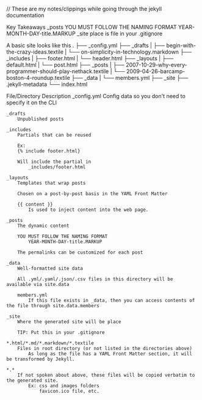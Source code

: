 // These are my notes/clippings while going through the jekyll documentation

Key Takeaways
	_posts
		YOU MUST FOLLOW THE NAMING FORMAT
			YEAR-MONTH-DAY-title.MARKUP
	_site
		place is file in your .gitignore

A basic site looks like this
	.
	├── _config.yml
	├── _drafts
	|   ├── begin-with-the-crazy-ideas.textile
	|   └── on-simplicity-in-technology.markdown
	├── _includes
	|   ├── footer.html
	|   └── header.html
	├── _layouts
	|   ├── default.html
	|   └── post.html
	├── _posts
	|   ├── 2007-10-29-why-every-programmer-should-play-nethack.textile
	|   └── 2009-04-26-barcamp-boston-4-roundup.textile
	├── _data
	|   └── members.yml
	├── _site
	├── .jekyll-metadata
	└── index.html

File/Directory Description
	_config.yml
		Config data so you don't need to specify it on the CLI

	_drafts
		Unpublished posts

	_includes
		Partials that can be reused

		Ex:
		{% include footer.html}

		Will include the partial in
			_includes/footer.html

	_layouts
		Templates that wrap posts

		Chosen on a post-by-post basis in the YAML Front Matter

		{{ content }}
			Is used to inject content into the web page.

	_posts
		The dynamic content

		YOU MUST FOLLOW THE NAMING FORMAT
			YEAR-MONTH-DAY-title.MARKUP

		The permalinks can be customized for each post

	_data
		Well-formatted site data

		All .yml/.yaml/.json/.csv files in this directory will be available via site.data

		members.yml
			If this file exists in _data, then you can access contents of the file through site.data.members

	_site
		Where the generated site will be place

		TIP: Put this in your .gitignore

	*.html/*.md/*.markdown/*.textile
		Files in root directory (or not listed in the directories above)
			As long as the file has a YAML Front Matter section, it will be transformed by Jekyll.

	*.*
		If not spoken about above, these files will be copied verbatim to the generated site.
			Ex: css and images folders
				favicon.ico file, etc.

